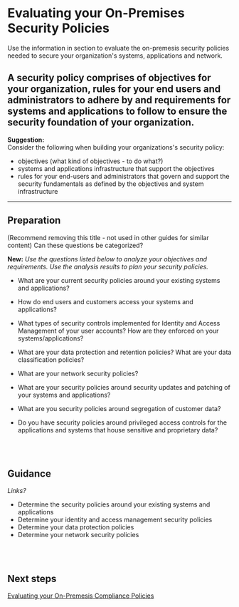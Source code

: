# Evaluating your On-Premises Security Policies 

Use the information in section to evaluate the on-premesis security policies needed to secure your organization's systems, applications and network.

A security policy comprises of objectives for your organization, rules for your end users and administrators to adhere by and requirements for systems and applications to follow to ensure the security foundation of your organization. 
----
**Suggestion:**  
Consider the following when building your organizations's security policy:
- objectives (what kind of objectives - to do what?)
- systems and applications infrastructure that support the objectives
- rules for your end-users and administrators that govern and support the security fundamentals as defined by the objectives and system infrastructure

----

## Preparation 
(Recommend removing this title - not used in other guides for similar content)
Can these questions be categorized?

**New:** *Use the questions listed below to analyze your objectives and requirements. Use the analysis results to plan your security policies.*

- What are your current security policies around your existing systems and applications? 

- How do end users and customers access your systems and applications? 

- What types of security controls implemented for Identity and Access Management of your user accounts? How are they enforced on your systems/applications? 

- What are your data protection and retention policies? What are your data classification policies? 

- What are your network security policies? 

- What are your security policies around security updates and patching of your systems and applications? 

- What are you security policies around segregation of customer data? 

- Do you have security policies around privileged access controls for the applications and systems that house sensitive and proprietary data? 
<br />
<br />


## Guidance 
*Links?*
- Determine the security policies around your existing systems and applications 
- Determine your identity and access management security policies 
- Determine your data protection policies 
- Determine your network security policies 
<br />
<br />

## Next steps 

[Evaluating your On-Premesis Compliance Policies](https://github.com/nmcgregor/Azure-Security/blob/master/1.2-Evaluating-your-On-Premise-Compliance-Policies.md)
